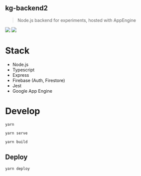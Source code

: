 ## kg-backend2

> Node.js backend for experiments, hosted with AppEngine

[![](https://img.shields.io/badge/code_style-prettier-ff69b4.svg?style=flat-square)](https://github.com/prettier/prettier)
[![](https://img.shields.io/badge/license-MIT-blue.svg?style=flat-square)](LICENSE)

# Stack

- Node.js
- Typescript
- Express
- Firebase (Auth, Firestore)
- Jest
- Google App Engine

# Develop

    yarn

    yarn serve

    yarn build

## Deploy

    yarn deploy

